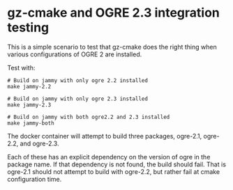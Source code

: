 # gz-cmake and OGRE 2.3 integration testing

This is a simple scenario to test that gz-cmake does the right thing when various configurations of OGRE 2 are installed.

Test with:
```
# Build on jammy with only ogre 2.2 installed
make jammy-2.2

# Build on jammy with only ogre 2.3 installed
make jammy-2.3

# Build on jammy with both ogre2.2 and 2.3 installed
make jammy-both
```

The docker container will attempt to build three packages, ogre-2.1, ogre-2.2, and ogre-2.3.

Each of these has an explicit dependency on the version of ogre in the package name.
If that dependency is not found, the build should fail.
That is ogre-2.1 should not attempt to build with ogre-2.2, but rather fail at cmake configuration time.
